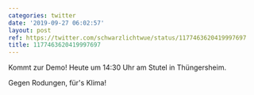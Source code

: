 ```yaml
---
categories: twitter
date: '2019-09-27 06:02:57'
layout: post
ref: https://twitter.com/schwarzlichtwue/status/1177463620419997697
title: 1177463620419997697
---
```

Kommt zur Demo! Heute um 14:30 Uhr am Stutel in Thüngersheim.



Gegen Rodungen, für's Klima!